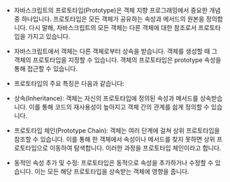 * 자바스크립트의 프로토타입(Prototype)은 객체 지향 프로그래밍에서 중요한 개념 중 하나입니다. 프로토타입은 모든 객체가 공유하는 속성과 메서드의 원본을 정의합니다. 다시 말해, 자바스크립트의 모든 객체는 다른 객체에 대한 참조로서 프로토타입을 가지고 있습니다.

* 자바스크립트에서 객체는 다른 객체로부터 상속을 받습니다. 객체를 생성할 때 그 객체의 프로토타입을 지정할 수 있습니다. 객체의 프로토타입은 prototype 속성을 통해 접근할 수 있습니다.

* 프로토타입의 주요 특징은 다음과 같습니다:

* 상속(Inheritance): 객체는 자신의 프로토타입에 정의된 속성과 메서드를 상속받습니다. 이를 통해 코드의 재사용성이 높아지고 객체 간의 관계를 쉽게 정의할 수 있습니다.

* 프로토타입 체인(Prototype Chain): 객체는 여러 단계에 걸쳐 상위 프로토타입을 참조할 수 있습니다. 이를 통해 한 객체에서 속성이나 메서드를 찾지 못하면 상위 프로토타입으로 이동하여 탐색합니다. 이러한 과정을 프로토타입 체인이라고 합니다.

* 동적인 속성 추가 및 수정: 프로토타입은 동적으로 속성을 추가하거나 수정할 수 있습니다. 이는 모든 해당 프로토타입을 상속받는 객체에 영향을 줍니다.